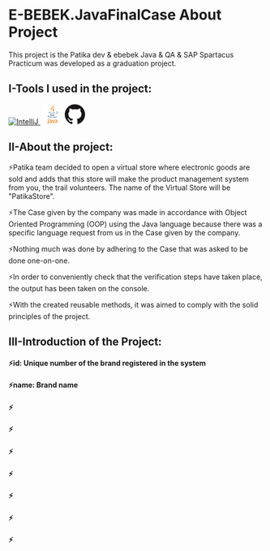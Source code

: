 # E-BEBEK.JavaFinalCase About Project

This project is the Patika dev & ebebek Java & QA & SAP Spartacus Practicum was developed as a graduation project.

## I-Tools I used in the project: <br>
[<a href="https://www.jetbrains.com/idea/features/" target="_blank" rel=”noopener”> <img src="https://encrypted-tbn0.gstatic.com/images?q=tbn:ANd9GcQalKFwVDd0H7Xx8HaqWBbUmDRdrgxUoicGBZC0eIzTsww7Sev-ySXJ3in9Udv2R9CR3lo&usqp=CAU" alt="IntelliJ" width="40" height="40"/> </a>][intellij]
[<img height="40" width="40" src="https://raw.githubusercontent.com/github/explore/5b3600551e122a3277c2c5368af2ad5725ffa9a1/topics/java/java.png">][java]
[<img height="40" width="40" src="https://raw.githubusercontent.com/github/explore/5b3600551e122a3277c2c5368af2ad5725ffa9a1/topics/github/github.png">][github]

[java]: https://www.java.com/
[github]: https://github.com/AliihsanSen
[intellij]: https://www.jetbrains.com/idea/download/#section=windows

## II-About the project:
⚡Patika team decided to open a virtual store where electronic goods are sold and adds that this store will make the product management system from you, the trail volunteers. The name of the Virtual Store will be "PatikaStore".

⚡The Case given by the company was made in accordance with Object Oriented Programming (OOP) using the Java language because there was a specific language request from us in the Case given by the company.

⚡Nothing much was done by adhering to the Case that was asked to be done one-on-one.

⚡In order to conveniently check that the verification steps have taken place, the output has been taken on the console.

⚡With the created reusable methods, it was aimed to comply with the solid principles of the project.

## III-Introduction of the Project:
#### ⚡id: Unique number of the brand registered in the system
#### ⚡name: Brand name
#### ⚡
#### ⚡
#### ⚡
#### ⚡
#### ⚡
#### ⚡
#### ⚡

